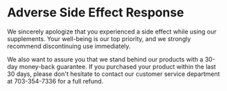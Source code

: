 # Adverse Side Effect Response

We sincerely apologize that you experienced a side effect while using our supplements. Your well-being is our top priority, and we strongly recommend discontinuing use immediately.

We also want to assure you that we stand behind our products with a 30-day money-back guarantee. If you purchased your product within the last 30 days, please don't hesitate to contact our customer service department at 703-354-7336 for a full refund.